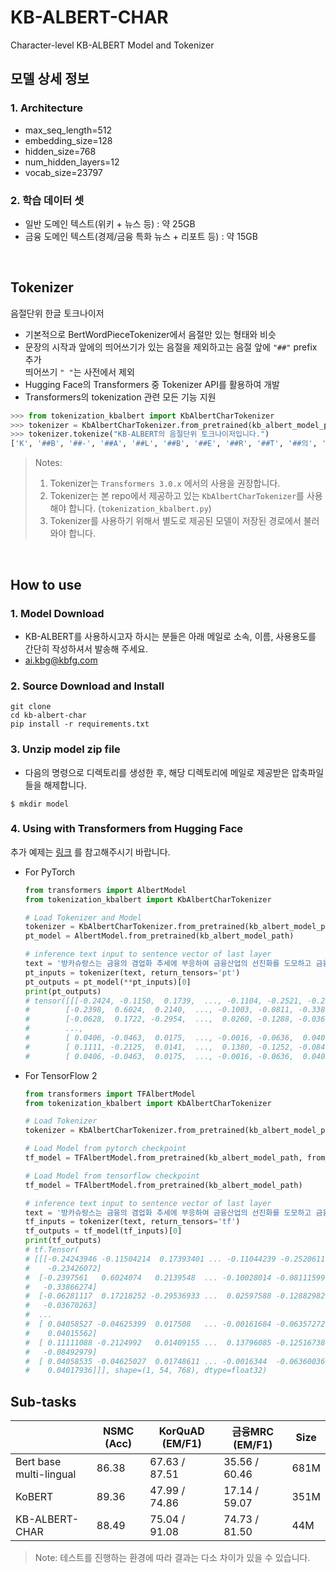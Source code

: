 # KB-ALBERT-CHAR
Character-level KB-ALBERT Model and Tokenizer 

## 모델 상세 정보

### 1. Architecture
- max_seq_length=512
- embedding_size=128
- hidden_size=768
- num_hidden_layers=12
- vocab_size=23797


### 2. 학습 데이터 셋

- 일반 도메인 텍스트(위키 + 뉴스 등) : 약 25GB 
- 금융 도메인 텍스트(경제/금융 특화 뉴스 + 리포트 등) : 약 15GB

</br>

## Tokenizer
음절단위 한글 토크나이저
- 기본적으로 BertWordPieceTokenizer에서 음절만 있는 형태와 비슷
- 문장의 시작과 앞에의 띄어쓰기가 있는 음절을 제외하고는 음절 앞에 `"##"` prefix 추가
  <br>띄어쓰기 `" "`는 사전에서 제외
- Hugging Face의 Transformers 중 Tokenizer API를 활용하여 개발
- Transformers의 tokenization 관련 모든 기능 지원

```python
>>> from tokenization_kbalbert import KbAlbertCharTokenizer
>>> tokenizer = KbAlbertCharTokenizer.from_pretrained(kb_albert_model_path)
>>> tokenizer.tokenize("KB-ALBERT의 음절단위 토크나이저입니다.")
['K', '##B', '##-', '##A', '##L', '##B', '##E', '##R', '##T', '##의', '음', '##절', '##단', '##위', '토', '##크', '##나', '##이', '##저', '##입', '##니', '##다', '##.']
```

> Notes: 
> 1. Tokenizer는 `Transformers 3.0.x` 에서의 사용을 권장합니다. 
> 2. Tokenizer는 본 repo에서 제공하고 있는 `KbAlbertCharTokenizer`를 사용해야 합니다. (`tokenization_kbalbert.py`)
> 3. Tokenizer를 사용하기 위해서 별도로 제공된 모델이 저장된 경로에서 불러와야 합니다.

<br>

## How to use

### 1. Model Download

- KB-ALBERT를 사용하시고자 하시는 분들은 아래 메일로 소속, 이름, 사용용도를 간단히 작성하셔서 발송해 주세요.
- ai.kbg@kbfg.com

### 2. Source Download and Install

```shell script
git clone
cd kb-albert-char
pip install -r requirements.txt
```

### 3. Unzip model zip file
- 다음의 명령으로 디렉토리를 생성한 후, 해당 디렉토리에 메일로 제공받은 압축파일들을 해제합니다.
```
$ mkdir model
```

### 4. Using with Transformers from Hugging Face
추가 예제는 [링크](https://github.com/KB-Bank-AI/KB-ALBERT-KO/tree/master/kb-albert-char/examples) 를 참고해주시기 바랍니다.

- For PyTorch
    ```python
    from transformers import AlbertModel
    from tokenization_kbalbert import KbAlbertCharTokenizer
    
    # Load Tokenizer and Model
    tokenizer = KbAlbertCharTokenizer.from_pretrained(kb_albert_model_path)  
    pt_model = AlbertModel.from_pretrained(kb_albert_model_path)
    
    # inference text input to sentence vector of last layer
    text = '방카슈랑스는 금융의 겸업화 추세에 부응하여 금융산업의 선진화를 도모하고 금융소비자의 편익을 위하여 도입되었습니다.'
    pt_inputs = tokenizer(text, return_tensors='pt')
    pt_outputs = pt_model(**pt_inputs)[0]
    print(pt_outputs)
    # tensor([[[-0.2424, -0.1150,  0.1739,  ..., -0.1104, -0.2521, -0.2343],
    #        [-0.2398,  0.6024,  0.2140,  ..., -0.1003, -0.0811, -0.3387],
    #        [-0.0628,  0.1722, -0.2954,  ...,  0.0260, -0.1288, -0.0367],
    #        ...,
    #        [ 0.0406, -0.0463,  0.0175,  ..., -0.0016, -0.0636,  0.0402],
    #        [ 0.1111, -0.2125,  0.0141,  ...,  0.1380, -0.1252, -0.0849],
    #        [ 0.0406, -0.0463,  0.0175,  ..., -0.0016, -0.0636,  0.0402]]])
    ```

- For TensorFlow 2
    ```python
    from transformers import TFAlbertModel
    from tokenization_kbalbert import KbAlbertCharTokenizer
  
    # Load Tokenizer
    tokenizer = KbAlbertCharTokenizer.from_pretrained(kb_albert_model_path)
    
    # Load Model from pytorch checkpoint
    tf_model = TFAlbertModel.from_pretrained(kb_albert_model_path, from_pt=True)
  
    # Load Model from tensorflow checkpoint
    tf_model = TFAlbertModel.from_pretrained(kb_albert_model_path)
  
    # inference text input to sentence vector of last layer
    text = '방카슈랑스는 금융의 겸업화 추세에 부응하여 금융산업의 선진화를 도모하고 금융소비자의 편익을 위하여 도입되었습니다.'
    tf_inputs = tokenizer(text, return_tensors='tf')
    tf_outputs = tf_model(tf_inputs)[0]
    print(tf_outputs)
    # tf.Tensor(
    # [[[-0.24243946 -0.11504214  0.17393401 ... -0.11044239 -0.25206116
    #    -0.23426072]
    #  [-0.2397561   0.6024074   0.2139548  ... -0.10028014 -0.08111599
    #   -0.33866274]
    #  [-0.06281117  0.17218252 -0.29536933 ...  0.02597588 -0.12882982
    #   -0.03670263]
    #  ...
    #  [ 0.04058527 -0.04625399  0.017508   ... -0.00161684 -0.06357272
    #    0.04015562]
    #  [ 0.11111088 -0.2124992   0.01409155 ...  0.13796085 -0.12516738
    #   -0.08492979]
    #  [ 0.04058535 -0.04625027  0.01748611 ... -0.0016344  -0.06360036
    #    0.04017936]]], shape=(1, 54, 768), dtype=float32)
    ```

##  Sub-tasks
|                         | NSMC (Acc) | KorQuAD (EM/F1) | 금융MRC (EM/F1) | Size |
| ----------------------- | ---------- | --------------- | -------------- | ---- |
| Bert base multi-lingual | 86.38      | 67.63 / 87.51   | 35.56 / 60.46  | 681M |
| KoBERT                  | 89.36      | 47.99 / 74.86   | 17.14 / 59.07  | 351M |
| KB-ALBERT-CHAR          | 88.49      | 75.04 / 91.08   | 74.73 / 81.50  |  44M |
    
> Note: 테스트를 진행하는 환경에 따라 결과는 다소 차이가 있을 수 있습니다.
